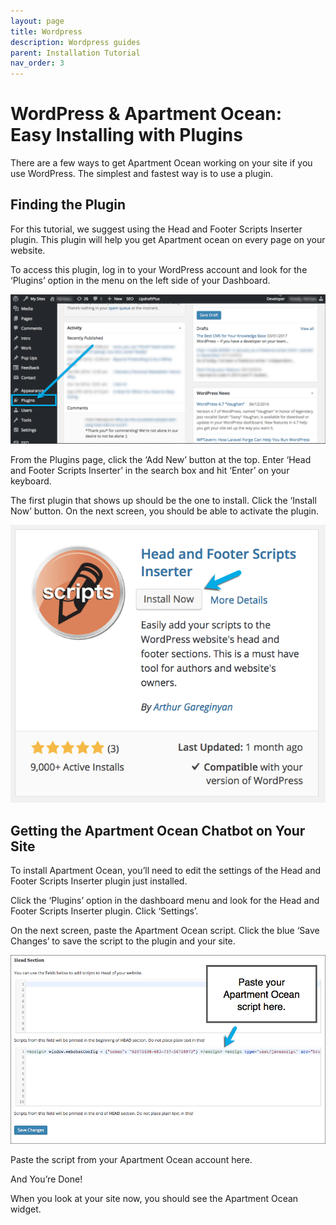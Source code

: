 ```yaml
---
layout: page
title: Wordpress
description: Wordpress guides 
parent: Installation Tutorial
nav_order: 3
---
```


# WordPress & Apartment Ocean: Easy Installing with Plugins

There are a few ways to get Apartment Ocean working on your site if you use WordPress. The simplest and fastest way is to use a plugin.

## Finding the Plugin

For this tutorial, we suggest using the Head and Footer Scripts Inserter plugin. This plugin will help you get Apartment ocean on every page on your website.

To access this plugin, log in to your WordPress account and look for the ‘Plugins’ option in the menu on the left side of your Dashboard. 

<img src="/assets/images/wd1.png">

From the Plugins page, click the ‘Add New’ button at the top. Enter ‘Head and Footer Scripts Inserter’ in the search box and hit ‘Enter’ on your keyboard.

The first plugin that shows up should be the one to install. Click the ‘Install Now’ button. On the next screen, you should be able to activate the plugin.

<img src="/assets/images/wd2.png">

## Getting the Apartment Ocean Chatbot on Your Site

To install Apartment Ocean, you’ll need to edit the settings of the Head and Footer Scripts Inserter plugin just installed.

Click the ‘Plugins’ option in the dashboard menu and look for the Head and Footer Scripts Inserter plugin. Click ‘Settings’. 

On the next screen, paste the Apartment Ocean script. Click the blue ‘Save Changes’ to save the script to the plugin and your site.

<img src="/assets/images/wd3.png">

Paste the script from your Apartment Ocean account here.

And You’re Done!

When you look at your site now, you should see the Apartment Ocean widget.
